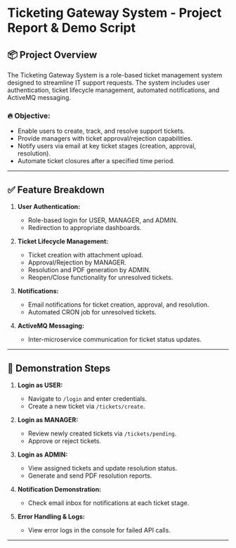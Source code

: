 # Ticketing Gateway System - Project Report & Demo Script

## 📦 Project Overview
The Ticketing Gateway System is a role-based ticket management system designed to streamline IT support requests. The system includes user authentication, ticket lifecycle management, automated notifications, and ActiveMQ messaging.

### 🔥 Objective:
- Enable users to create, track, and resolve support tickets.
- Provide managers with ticket approval/rejection capabilities.
- Notify users via email at key ticket stages (creation, approval, resolution).
- Automate ticket closures after a specified time period.

---

## ✅ Feature Breakdown
1. **User Authentication:**
   - Role-based login for USER, MANAGER, and ADMIN.
   - Redirection to appropriate dashboards.

2. **Ticket Lifecycle Management:**
   - Ticket creation with attachment upload.
   - Approval/Rejection by MANAGER.
   - Resolution and PDF generation by ADMIN.
   - Reopen/Close functionality for unresolved tickets.

3. **Notifications:**
   - Email notifications for ticket creation, approval, and resolution.
   - Automated CRON job for unresolved tickets.

4. **ActiveMQ Messaging:**
   - Inter-microservice communication for ticket status updates.

---

## 🚀 Demonstration Steps
1. **Login as USER:**
   - Navigate to `/login` and enter credentials.
   - Create a new ticket via `/tickets/create`.

2. **Login as MANAGER:**
   - Review newly created tickets via `/tickets/pending`.
   - Approve or reject tickets.

3. **Login as ADMIN:**
   - View assigned tickets and update resolution status.
   - Generate and send PDF resolution reports.

4. **Notification Demonstration:**
   - Check email inbox for notifications at each ticket stage.

5. **Error Handling & Logs:**
   - View error logs in the console for failed API calls.

---

